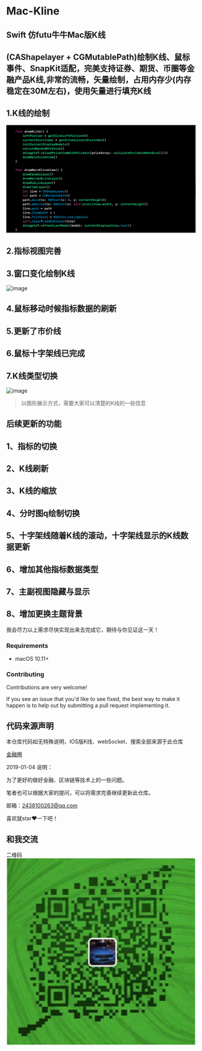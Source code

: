 # Mac-Kline
## Swift 仿futu牛牛Mac版K线
## (CAShapelayer + CGMutablePath)绘制K线、鼠标事件、SnapKit适配，完美支持证券、期货、币圈等金融产品K线,非常的流畅，矢量绘制，占用内存少(内存稳定在30M左右)，使用矢量进行填充K线

## 1.K线的绘制
![image](https://github.com/AbuIOSDeveloper/Mac-Kline/blob/master/K线绘制.png)
## 2.指标视图完善
## 3.窗口变化绘制K线
![image](https://github.com/AbuIOSDeveloper/Mac-Kline/blob/master/窗口变化.gif)
## 4.鼠标移动时候指标数据的刷新
## 5.更新了市价线
## 6.鼠标十字架线已完成
## 7.K线类型切换  
![image](https://github.com/AbuIOSDeveloper/Mac-Kline/blob/master/Mac-Kline.gif)


> 以图形展示方式，需要大家可以清楚的K线的一些信息
## 后续更新的功能
## 1、指标的切换
## 2、K线刷新
## 3、K线的缩放
## 4、分时图q绘制切换
## 5、十字架线随着K线的滚动，十字架线显示的K线数据更新
## 6、增加其他指标数据类型
## 7、主副视图隐藏与显示
## 8、增加更换主题背景

我会尽力以上需求尽快实现出来去完成它，期待与你见证这一天！

### Requirements

- macOS 10.11+

### Contributing
Contributions are very welcome!

If you see an issue that you'd like to see fixed, the best way to make it happen is to help out by submitting a pull request implementing it.

## 代码来源声明
本仓库代码如无特殊说明，IOS版K线、webSocket、搜索全部来源于此仓库

[金融圈](https://github.com/AbuIOSDeveloper)

2019-01-04 说明：

为了更好的做好金融、区块链等技术上的一些问题。


笔者也可以根据大家的提问，可以将需求完善继续更新此仓库。

邮箱：2438100263@qq.com

喜欢就star❤️一下吧！

## 和我交流
 二维码 
![](https://github.com/AbuIOSDeveloper/Mac-Kline/blob/master/WX.png) 
